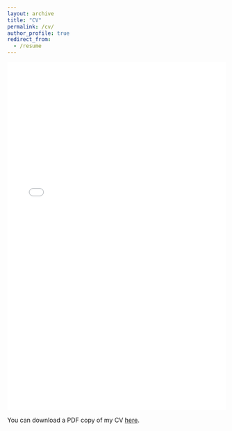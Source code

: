 ```yaml
---
layout: archive
title: "CV"
permalink: /cv/
author_profile: true
redirect_from:
  - /resume
---
```

<iframe src="../files/CV_ACaizergues_20230817.pdf" width="100%" height="800" frameborder="no" border="0" marginwidth="0" marginheight="0"></iframe>

You can download a PDF copy of my CV [here](../files/CV_ACaizergues_20230817.pdf).
